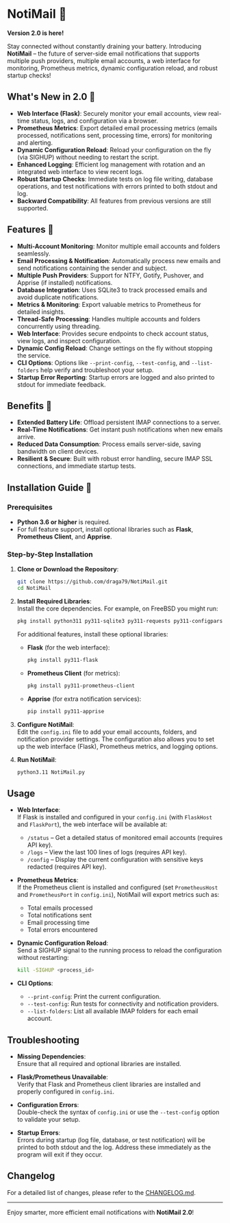 # NotiMail 📧

**Version 2.0 is here!**

Stay connected without constantly draining your battery. Introducing **NotiMail** – the future of server-side email notifications that supports multiple push providers, multiple email accounts, a web interface for monitoring, Prometheus metrics, dynamic configuration reload, and robust startup checks!

## What's New in 2.0 🚀
- **Web Interface (Flask)**: Securely monitor your email accounts, view real-time status, logs, and configuration via a browser.
- **Prometheus Metrics**: Export detailed email processing metrics (emails processed, notifications sent, processing time, errors) for monitoring and alerting.
- **Dynamic Configuration Reload**: Reload your configuration on the fly (via SIGHUP) without needing to restart the script.
- **Enhanced Logging**: Efficient log management with rotation and an integrated web interface to view recent logs.
- **Robust Startup Checks**: Immediate tests on log file writing, database operations, and test notifications with errors printed to both stdout and log.
- **Backward Compatibility**: All features from previous versions are still supported.

## Features 🌟
- **Multi-Account Monitoring**: Monitor multiple email accounts and folders seamlessly.
- **Email Processing & Notification**: Automatically process new emails and send notifications containing the sender and subject.
- **Multiple Push Providers**: Support for NTFY, Gotify, Pushover, and Apprise (if installed) notifications.
- **Database Integration**: Uses SQLite3 to track processed emails and avoid duplicate notifications.
- **Metrics & Monitoring**: Export valuable metrics to Prometheus for detailed insights.
- **Thread-Safe Processing**: Handles multiple accounts and folders concurrently using threading.
- **Web Interface**: Provides secure endpoints to check account status, view logs, and inspect configuration.
- **Dynamic Config Reload**: Change settings on the fly without stopping the service.
- **CLI Options**: Options like `--print-config`, `--test-config`, and `--list-folders` help verify and troubleshoot your setup.
- **Startup Error Reporting**: Startup errors are logged and also printed to stdout for immediate feedback.

## Benefits 🚀
- **Extended Battery Life**: Offload persistent IMAP connections to a server.
- **Real-Time Notifications**: Get instant push notifications when new emails arrive.
- **Reduced Data Consumption**: Process emails server-side, saving bandwidth on client devices.
- **Resilient & Secure**: Built with robust error handling, secure IMAP SSL connections, and immediate startup tests.

## Installation Guide 🔧

### Prerequisites
- **Python 3.6 or higher** is required.
- For full feature support, install optional libraries such as **Flask**, **Prometheus Client**, and **Apprise**.

### Step-by-Step Installation

1. **Clone or Download the Repository**:
    ```bash
    git clone https://github.com/draga79/NotiMail.git
    cd NotiMail
    ```

2. **Install Required Libraries**:  
   Install the core dependencies. For example, on FreeBSD you might run:
    ```bash
    pkg install python311 py311-sqlite3 py311-requests py311-configparser py311-datetime py311-argparse
    ```
   For additional features, install these optional libraries:
    - **Flask** (for the web interface):
      ```bash
      pkg install py311-flask
      ```
    - **Prometheus Client** (for metrics):
      ```bash
      pkg install py311-prometheus-client
      ```
    - **Apprise** (for extra notification services):
      ```bash
      pip install py311-apprise
      ```

3. **Configure NotiMail**:  
   Edit the `config.ini` file to add your email accounts, folders, and notification provider settings. The configuration also allows you to set up the web interface (Flask), Prometheus metrics, and logging options.

4. **Run NotiMail**:
    ```bash
    python3.11 NotiMail.py
    ```

## Usage

- **Web Interface**:  
  If Flask is installed and configured in your `config.ini` (with `FlaskHost` and `FlaskPort`), the web interface will be available at:
  - `/status` – Get a detailed status of monitored email accounts (requires API key).
  - `/logs` – View the last 100 lines of logs (requires API key).
  - `/config` – Display the current configuration with sensitive keys redacted (requires API key).

- **Prometheus Metrics**:  
  If the Prometheus client is installed and configured (set `PrometheusHost` and `PrometheusPort` in `config.ini`), NotiMail will export metrics such as:
  - Total emails processed
  - Total notifications sent
  - Email processing time
  - Total errors encountered

- **Dynamic Configuration Reload**:  
  Send a SIGHUP signal to the running process to reload the configuration without restarting:
    ```bash
    kill -SIGHUP <process_id>
    ```

- **CLI Options**:  
  - `--print-config`: Print the current configuration.
  - `--test-config`: Run tests for connectivity and notification providers.
  - `--list-folders`: List all available IMAP folders for each email account.

## Troubleshooting

- **Missing Dependencies**:  
  Ensure that all required and optional libraries are installed.
  
- **Flask/Prometheus Unavailable**:  
  Verify that Flask and Prometheus client libraries are installed and properly configured in `config.ini`.

- **Configuration Errors**:  
  Double-check the syntax of `config.ini` or use the `--test-config` option to validate your setup.

- **Startup Errors**:  
  Errors during startup (log file, database, or test notification) will be printed to both stdout and the log. Address these immediately as the program will exit if they occur.

## Changelog
For a detailed list of changes, please refer to the [CHANGELOG.md](CHANGELOG.md).

---

Enjoy smarter, more efficient email notifications with **NotiMail 2.0**!
